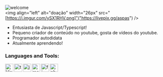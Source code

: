 ![welcome](https://i.imgur.com/6XHBC84.png) <br/>
<img align="left" alt="doação" width="26px" src="[https://i.imgur.com/ySX1RHV.png]"("https://livepix.gg/aspas") /> 


- Entusiasta de Javascript/Typescript!
- Pequeno criador de conteúdo no youtube, gosta de vídeos do youtube.
- Programador autodidata <br />
- Atualmente aprendendo!

### Languages and Tools:

<img align="left" alt="Visual Studio Code" width="26px" src="https://i.imgur.com/LwSdAlE.png" />
<img align="left" alt="ts" width="26px" src="https://i.imgur.com/vSgFULR.png" />
<img align="left" alt="js" width="26px" src="https://i.imgur.com/3u1wzwE.png" />
<img align="left" alt="mongodb" width="26px" src="https://imgur.com/xN5cFRr.png" /> 
<img align="left" alt="firebase" width="26px" src="https://img.icons8.com/color/452/firebase.png" /> 
<img align="left" alt="photoshop" width="26px" src="https://i.imgur.com/OC1RcS5.jpg" /> <br />

